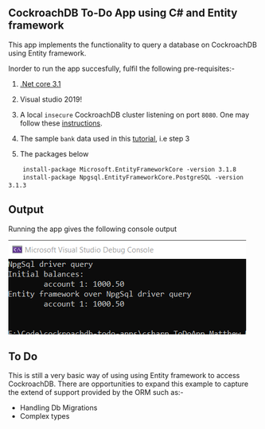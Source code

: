## CockroachDB To-Do App using C# and Entity framework

This app implements the functionality to query a database on CockroachDB using Entity framework. 

Inorder to run the app succesfully, fulfil the following pre-requisites:-

1. [.Net core 3.1](https://dotnet.microsoft.com/download/dotnet-core/3.1)

2. Visual studio 2019!

2. A local `insecure` CockroachDB cluster listening on port `8080`. One may follow these [instructions](https://www.cockroachlabs.com/docs/stable/install-cockroachdb-windows.html). 

3. The sample `bank` data used in this [tutorial](https://www.cockroachlabs.com/docs/stable/start-a-local-cluster-in-docker-mac.html#step-3-use-the-built-in-sql-client), i.e step 3

4. The packages below

```
    install-package Microsoft.EntityFrameworkCore -version 3.1.8
	install-package Npgsql.EntityFrameworkCore.PostgreSQL -version 3.1.3
```

## Output
Running the app gives the following console output

![image](docs/images/roachoutput.png)


## To Do

This is still a very basic way of using using Entity framework to access CockroachDB. There are opportunities to expand this example to capture the extend of support provided by the ORM such as:-

 - Handling Db Migrations
 - Complex types
 
  
